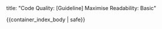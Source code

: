 <frontmatter>
title: "Code Quality: [Guideline] Maximise Readability: Basic"
</frontmatter>

{{container_index_body | safe}}
